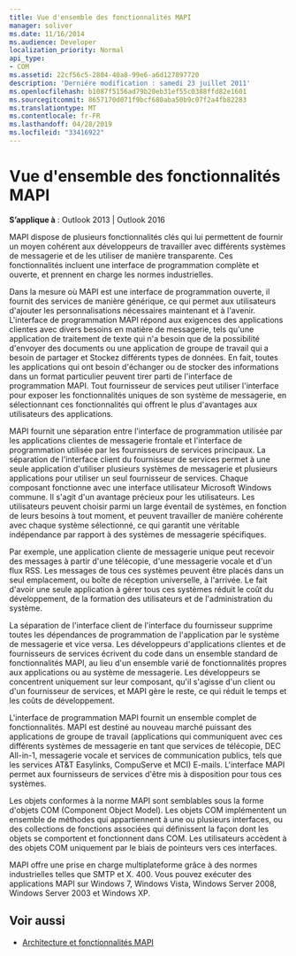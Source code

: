 ```yaml
---
title: Vue d'ensemble des fonctionnalités MAPI
manager: soliver
ms.date: 11/16/2014
ms.audience: Developer
localization_priority: Normal
api_type:
- COM
ms.assetid: 22cf56c5-2804-40a8-99e6-a6d127897720
description: 'Derniére modification : samedi 23 juillet 2011'
ms.openlocfilehash: b1087f5156ad79b20eb31ef55c0388ffd82e1601
ms.sourcegitcommit: 8657170d071f9bcf680aba50b9c07f2a4fb82283
ms.translationtype: MT
ms.contentlocale: fr-FR
ms.lasthandoff: 04/28/2019
ms.locfileid: "33416922"
---
```

# <a name="mapi-feature-overview"></a>Vue d'ensemble des fonctionnalités MAPI
 
**S’applique à** : Outlook 2013 | Outlook 2016 
  
MAPI dispose de plusieurs fonctionnalités clés qui lui permettent de fournir un moyen cohérent aux développeurs de travailler avec différents systèmes de messagerie et de les utiliser de manière transparente. Ces fonctionnalités incluent une interface de programmation complète et ouverte, et prennent en charge les normes industrielles. 
  
Dans la mesure où MAPI est une interface de programmation ouverte, il fournit des services de manière générique, ce qui permet aux utilisateurs d'ajouter les personnalisations nécessaires maintenant et à l'avenir. L'interface de programmation MAPI répond aux exigences des applications clientes avec divers besoins en matière de messagerie, tels qu'une application de traitement de texte qui n'a besoin que de la possibilité d'envoyer des documents ou une application de groupe de travail qui a besoin de partager et Stockez différents types de données. En fait, toutes les applications qui ont besoin d'échanger ou de stocker des informations dans un format particulier peuvent tirer parti de l'interface de programmation MAPI. Tout fournisseur de services peut utiliser l'interface pour exposer les fonctionnalités uniques de son système de messagerie, en sélectionnant ces fonctionnalités qui offrent le plus d'avantages aux utilisateurs des applications.
  
MAPI fournit une séparation entre l'interface de programmation utilisée par les applications clientes de messagerie frontale et l'interface de programmation utilisée par les fournisseurs de services principaux. La séparation de l'interface client du fournisseur de services permet à une seule application d'utiliser plusieurs systèmes de messagerie et plusieurs applications pour utiliser un seul fournisseur de services. Chaque composant fonctionne avec une interface utilisateur Microsoft Windows commune. Il s'agit d'un avantage précieux pour les utilisateurs. Les utilisateurs peuvent choisir parmi un large éventail de systèmes, en fonction de leurs besoins à tout moment, et peuvent travailler de manière cohérente avec chaque système sélectionné, ce qui garantit une véritable indépendance par rapport à des systèmes de messagerie spécifiques. 
  
Par exemple, une application cliente de messagerie unique peut recevoir des messages à partir d'une télécopie, d'une messagerie vocale et d'un flux RSS. Les messages de tous ces systèmes peuvent être placés dans un seul emplacement, ou boîte de réception universelle, à l'arrivée. Le fait d'avoir une seule application à gérer tous ces systèmes réduit le coût du développement, de la formation des utilisateurs et de l'administration du système. 
  
La séparation de l'interface client de l'interface du fournisseur supprime toutes les dépendances de programmation de l'application par le système de messagerie et vice versa. Les développeurs d'applications clientes et de fournisseurs de services écrivent du code dans un ensemble standard de fonctionnalités MAPI, au lieu d'un ensemble varié de fonctionnalités propres aux applications ou au système de messagerie. Les développeurs se concentrent uniquement sur leur composant, qu'il s'agisse d'un client ou d'un fournisseur de services, et MAPI gère le reste, ce qui réduit le temps et les coûts de développement.
  
L'interface de programmation MAPI fournit un ensemble complet de fonctionnalités. MAPI est destiné au nouveau marché puissant des applications de groupe de travail (applications qui communiquent avec ces différents systèmes de messagerie en tant que services de télécopie, DEC All-in-1, messagerie vocale et services de communication publics, tels que les services AT&T Easylinks, CompuServe et MCI) E-mails. L'interface MAPI permet aux fournisseurs de services d'être mis à disposition pour tous ces systèmes. 
  
Les objets conformes à la norme MAPI sont semblables sous la forme d'objets COM (Component Object Model). Les objets COM implémentent un ensemble de méthodes qui appartiennent à une ou plusieurs interfaces, ou des collections de fonctions associées qui définissent la façon dont les objets se comportent et fonctionnent dans COM. Les utilisateurs accèdent à des objets COM uniquement par le biais de pointeurs vers ces interfaces.
  
MAPI offre une prise en charge multiplateforme grâce à des normes industrielles telles que SMTP et X. 400. Vous pouvez exécuter des applications MAPI sur Windows 7, Windows Vista, Windows Server 2008, Windows Server 2003 et Windows XP. 
  
## <a name="see-also"></a>Voir aussi

- [Architecture et fonctionnalités MAPI](mapi-features-and-architecture.md)

